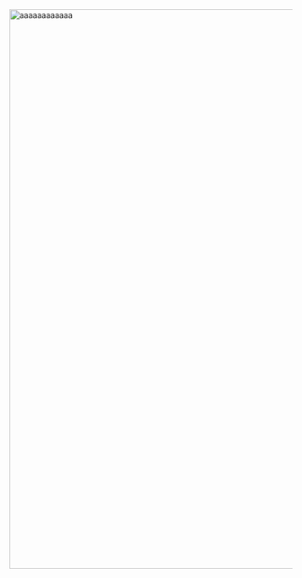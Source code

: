 <img width="1429" height="996" alt="aaaaaaaaaaaa" src="https://github.com/user-attachments/assets/bc5ea7a9-0ee1-4e59-a3b8-6736af24e429" />
